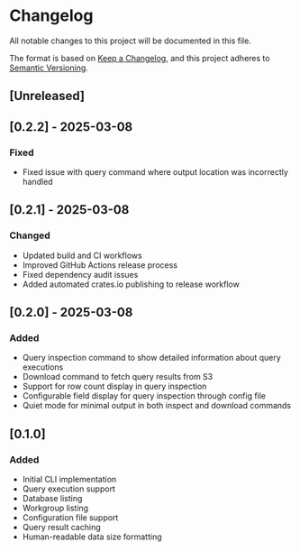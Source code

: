 # Changelog
All notable changes to this project will be documented in this file.

The format is based on [Keep a Changelog](https://keepachangelog.com/en/1.0.0/),
and this project adheres to [Semantic Versioning](https://semver.org/spec/v2.0.0.html).

## [Unreleased]

## [0.2.2] - 2025-03-08
### Fixed
- Fixed issue with query command where output location was incorrectly handled

## [0.2.1] - 2025-03-08
### Changed
- Updated build and CI workflows
- Improved GitHub Actions release process
- Fixed dependency audit issues
- Added automated crates.io publishing to release workflow

## [0.2.0] - 2025-03-08
### Added
- Query inspection command to show detailed information about query executions
- Download command to fetch query results from S3
- Support for row count display in query inspection
- Configurable field display for query inspection through config file
- Quiet mode for minimal output in both inspect and download commands

## [0.1.0]
### Added
- Initial CLI implementation
- Query execution support
- Database listing
- Workgroup listing
- Configuration file support
- Query result caching
- Human-readable data size formatting
